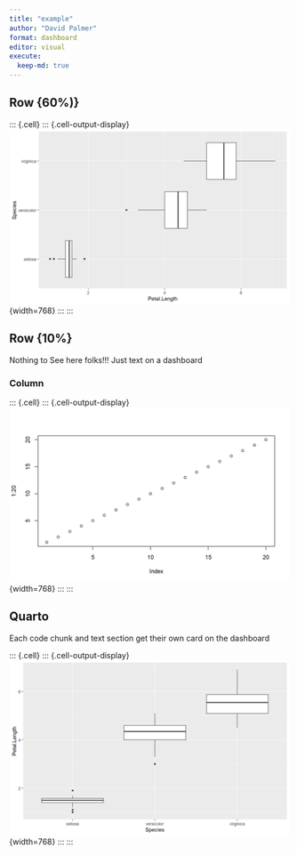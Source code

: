```yaml
---
title: "example"
author: "David Palmer"
format: dashboard
editor: visual
execute:
  keep-md: true
---
```





## Row {60%)}

<!-- code in an r script can be referenced with a source command -->


::: {.cell}
::: {.cell-output-display}
![](dashboard_demo_files/figure-html/unnamed-chunk-1-1.png){width=768}
:::
:::



## Row {10%}

Nothing to See here folks!!! Just text on a dashboard

### Column



::: {.cell}
::: {.cell-output-display}
![](dashboard_demo_files/figure-html/unnamed-chunk-2-1.png){width=768}
:::
:::




<!-- quarto and .rmd files are referred to in this way as shown below -->









## Quarto

Each code chunk and text section get their own card on the dashboard

::: {.cell}
::: {.cell-output-display}
![](dashboard_demo_files/figure-html/unnamed-chunk-7-1.png){width=768}
:::
:::



<!-- Because there are 2 hashtags in the .qmd file above, those hashtags are being interpreted as part of the dashboard structure, not like a heading structure for a quarto document

In other words, it evaluates the hashtags in the child .qmd file as if they were here in this file too. That's why this is put on a new row (because the file starts with two hashtags-->

<!-- Note that each block of text and each code chunk will get their own card on the dashboard -->